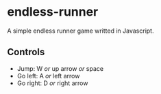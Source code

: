 # endless-runner

A simple endless runner game writted in Javascript.

## Controls

* Jump: W _or_ up arrow _or_ space
* Go left: A _or_ left arrow
* Go right: D _or_ right arrow